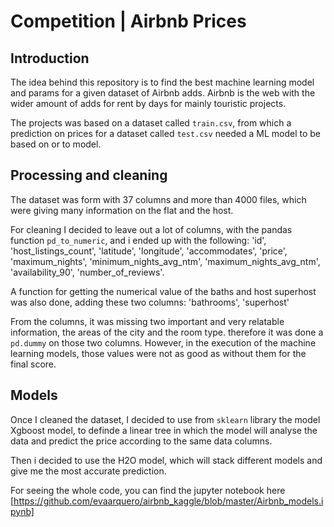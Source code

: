 
# Competition | Airbnb Prices


## Introduction
The idea behind this repository is to find the best machine learning model and params for a given dataset of Airbnb adds.
Airbnb is the web with the wider amount of adds for rent by days for mainly touristic projects. 

The projects was based on a dataset called `train.csv`, from which a prediction on prices for a dataset called `test.csv` needed a ML model to be based on or to model. 

## Processing and cleaning 

The dataset was form with 37 columns and more than 4000 files, which were giving many information on the flat and the host. 

For cleaning I decided to leave out a lot of columns, with the pandas function `pd_to_numeric`, and i ended up with the following:
'id', 'host_listings_count', 'latitude', 'longitude', 'accommodates', 'price', 'maximum_nights', 'minimum_nights_avg_ntm',       'maximum_nights_avg_ntm', 'availability_90', 'number_of_reviews'.

A function for getting the numerical value of the baths and host superhost was also done, adding these two columns:
'bathrooms', 'superhost'

From the columns, it was missing two important and very relatable information, the areas of the city and the room type. therefore it was  done a `pd.dummy` on those two columns.  However, in the execution of the machine learning models, those values were not as good as without them for the final score. 


## Models
Once I cleaned the dataset, I decided to use from `sklearn` library the model Xgboost model, to definde a linear tree in which the model will analyse the data and predict the price according to the same data columns. 

Then i decided to use the H2O model, which will stack different models and give me the most accurate prediction. 

For seeing the whole code, you can find the jupyter notebook here [https://github.com/evaarquero/airbnb_kaggle/blob/master/Airbnb_models.ipynb]


